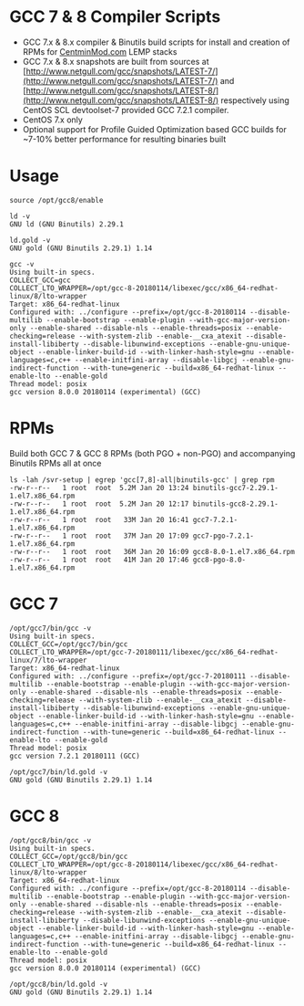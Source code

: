 GCC 7 & 8 Compiler Scripts
===

* GCC 7.x & 8.x compiler & Binutils build scripts for install and creation of RPMs for [CentminMod.com](https://community.centminmod.com/threads/13726/) LEMP stacks
* GCC 7.x & 8.x snapshots are built from sources at [http://www.netgull.com/gcc/snapshots/LATEST-7/](http://www.netgull.com/gcc/snapshots/LATEST-7/) and [http://www.netgull.com/gcc/snapshots/LATEST-8/](http://www.netgull.com/gcc/snapshots/LATEST-8/) respectively using CentOS SCL devtoolset-7 provided GCC 7.2.1 compiler.
* CentOS 7.x only
* Optional support for Profile Guided Optimization based GCC builds for ~7-10% better performance for resulting binaries built

Usage
===

```
source /opt/gcc8/enable
```

```
ld -v
GNU ld (GNU Binutils) 2.29.1

ld.gold -v
GNU gold (GNU Binutils 2.29.1) 1.14
```

```
gcc -v
Using built-in specs.
COLLECT_GCC=gcc
COLLECT_LTO_WRAPPER=/opt/gcc-8-20180114/libexec/gcc/x86_64-redhat-linux/8/lto-wrapper
Target: x86_64-redhat-linux
Configured with: ../configure --prefix=/opt/gcc-8-20180114 --disable-multilib --enable-bootstrap --enable-plugin --with-gcc-major-version-only --enable-shared --disable-nls --enable-threads=posix --enable-checking=release --with-system-zlib --enable-__cxa_atexit --disable-install-libiberty --disable-libunwind-exceptions --enable-gnu-unique-object --enable-linker-build-id --with-linker-hash-style=gnu --enable-languages=c,c++ --enable-initfini-array --disable-libgcj --enable-gnu-indirect-function --with-tune=generic --build=x86_64-redhat-linux --enable-lto --enable-gold
Thread model: posix
gcc version 8.0.0 20180114 (experimental) (GCC) 
```

RPMs
===

Build both GCC 7 & GCC 8 RPMs (both PGO + non-PGO) and accompanying Binutils RPMs all at once

```
ls -lah /svr-setup | egrep 'gcc[7,8]-all|binutils-gcc' | grep rpm
-rw-r--r--   1 root  root  5.2M Jan 20 13:24 binutils-gcc7-2.29.1-1.el7.x86_64.rpm
-rw-r--r--   1 root  root  5.2M Jan 20 12:17 binutils-gcc8-2.29.1-1.el7.x86_64.rpm
-rw-r--r--   1 root  root   33M Jan 20 16:41 gcc7-7.2.1-1.el7.x86_64.rpm
-rw-r--r--   1 root  root   37M Jan 20 17:09 gcc7-pgo-7.2.1-1.el7.x86_64.rpm
-rw-r--r--   1 root  root   36M Jan 20 16:09 gcc8-8.0-1.el7.x86_64.rpm
-rw-r--r--   1 root  root   41M Jan 20 17:46 gcc8-pgo-8.0-1.el7.x86_64.rpm
```

GCC 7
===

```
/opt/gcc7/bin/gcc -v    
Using built-in specs.
COLLECT_GCC=/opt/gcc7/bin/gcc
COLLECT_LTO_WRAPPER=/opt/gcc-7-20180111/libexec/gcc/x86_64-redhat-linux/7/lto-wrapper
Target: x86_64-redhat-linux
Configured with: ../configure --prefix=/opt/gcc-7-20180111 --disable-multilib --enable-bootstrap --enable-plugin --with-gcc-major-version-only --enable-shared --disable-nls --enable-threads=posix --enable-checking=release --with-system-zlib --enable-__cxa_atexit --disable-install-libiberty --disable-libunwind-exceptions --enable-gnu-unique-object --enable-linker-build-id --with-linker-hash-style=gnu --enable-languages=c,c++ --enable-initfini-array --disable-libgcj --enable-gnu-indirect-function --with-tune=generic --build=x86_64-redhat-linux --enable-lto --enable-gold
Thread model: posix
gcc version 7.2.1 20180111 (GCC) 
```

```
/opt/gcc7/bin/ld.gold -v
GNU gold (GNU Binutils 2.29.1) 1.14
```

GCC 8
===

```
/opt/gcc8/bin/gcc -v     
Using built-in specs.
COLLECT_GCC=/opt/gcc8/bin/gcc
COLLECT_LTO_WRAPPER=/opt/gcc-8-20180114/libexec/gcc/x86_64-redhat-linux/8/lto-wrapper
Target: x86_64-redhat-linux
Configured with: ../configure --prefix=/opt/gcc-8-20180114 --disable-multilib --enable-bootstrap --enable-plugin --with-gcc-major-version-only --enable-shared --disable-nls --enable-threads=posix --enable-checking=release --with-system-zlib --enable-__cxa_atexit --disable-install-libiberty --disable-libunwind-exceptions --enable-gnu-unique-object --enable-linker-build-id --with-linker-hash-style=gnu --enable-languages=c,c++ --enable-initfini-array --disable-libgcj --enable-gnu-indirect-function --with-tune=generic --build=x86_64-redhat-linux --enable-lto --enable-gold
Thread model: posix
gcc version 8.0.0 20180114 (experimental) (GCC)
```

```
/opt/gcc8/bin/ld.gold -v 
GNU gold (GNU Binutils 2.29.1) 1.14
```
